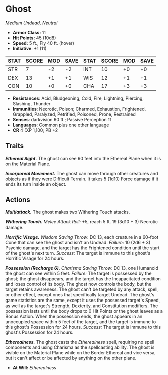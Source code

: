 # Ghost

*Medium Undead, Neutral*

- **Armor Class:** 11
- **Hit Points:** 45 (10d8)
- **Speed:** 5 ft., Fly 40 ft. (hover)
- **Initiative**: +1 (11)

|STAT|SCORE|MOD|SAVE|STAT|SCORE|MOD|SAVE|
| --- | --- | --- | ---- |---| --- | --- | ---- |
| STR | 7 | -2 | -2 | INT | 10 | +0 | +0 |
| DEX | 13 | +1 | +1 | WIS | 12 | +1 | +1 |
| CON | 10 | +0 | +0 | CHA | 17 | +3 | +3 |

- **Resistances**: Acid, Bludgeoning, Cold, Fire, Lightning, Piercing, Slashing, Thunder
- **Immunities**: Necrotic, Poison; Charmed, Exhaustion, Frightened, Grappled, Paralyzed, Petrified, Poisoned, Prone, Restrained
- **Senses**: darkvision 60 ft.; Passive Perception 11
- **Languages**: Common plus one other language
- **CR** 4 (XP 1,100; PB +2

## Traits

***Ethereal Sight.*** The ghost can see 60 feet into the Ethereal Plane when it is on the Material Plane.

***Incorporeal Movement.*** The ghost can move through other creatures and objects as if they were Difficult Terrain. It takes 5 (1d10) Force damage if it ends its turn inside an object.


## Actions

***Multiattack.*** The ghost makes two Withering Touch attacks.

***Withering Touch.*** *Melee Attack Roll:* +5, reach 5 ft. 19 (3d10 + 3) Necrotic damage.

***Horrific Visage.*** *Wisdom Saving Throw*: DC 13, each creature in a 60-foot Cone that can see the ghost and isn't an Undead. *Failure:*  10 (2d6 + 3) Psychic damage, and the target has the Frightened condition until the start of the ghost's next turn. *Success:*  The target is immune to this ghost's Horrific Visage for 24 hours.

***Possession (Recharge 6).*** *Charisma Saving Throw*: DC 13, one Humanoid the ghost can see within 5 feet. *Failure:*  The target is possessed by the ghost; the ghost disappears, and the target has the Incapacitated condition and loses control of its body. The ghost now controls the body, but the target retains awareness. The ghost can't be targeted by any attack, spell, or other effect, except ones that specifically target Undead. The ghost's game statistics are the same, except it uses the possessed target's Speed, as well as the target's Strength, Dexterity, and Constitution modifiers.
The possession lasts until the body drops to 0 Hit Points or the ghost leaves as a Bonus Action. When the possession ends, the ghost appears in an unoccupied space within 5 feet of the target, and the target is immune to this ghost's Possession for 24 hours. *Success:*  The target is immune to this ghost's Possession for 24 hours.

***Etherealness.*** The ghost casts the *Etherealness* spell, requiring no spell components and using Charisma as the spellcasting ability. The ghost is visible on the Material Plane while on the Border Ethereal and vice versa, but it can't affect or be affected by anything on the other plane.

- **At Will:** *Etherealness*

